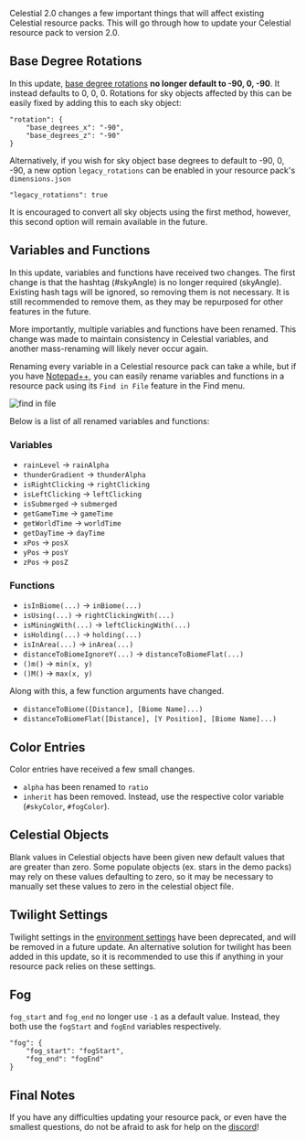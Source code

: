 Celestial 2.0 changes a few important things that will affect existing Celestial resource packs. This will go through how to update your Celestial resource pack to version 2.0.

## Base Degree Rotations
In this update, [base degree rotations](https://github.com/fishcute/Celestial/wiki/Rotation-Entry#base-degrees) **no longer default to -90, 0, -90**. It instead defaults to 0, 0, 0. Rotations for sky objects affected by this can be easily fixed by adding this to each sky object:
```
"rotation": {
	"base_degrees_x": "-90",
	"base_degrees_z": "-90"
}
```
Alternatively, if you wish for sky object base degrees to default to -90, 0, -90, a new option `legacy_rotations` can be enabled in your resource pack's `dimensions.json`
```
"legacy_rotations": true
```
It is encouraged to convert all sky objects using the first method, however, this second option will remain available in the future.

## Variables and Functions
In this update, variables and functions have received two changes. The first change is that the hashtag (#skyAngle) is no longer required (skyAngle). Existing hash tags will be ignored, so removing them is not necessary. It is still recommended to remove them, as they may be repurposed for other features in the future.

More importantly, multiple variables and functions have been renamed. This change was made to maintain consistency in Celestial variables, and another mass-renaming will likely never occur again.

Renaming every variable in a Celestial resource pack can take a while, but if you have [Notepad++](https://notepad-plus-plus.org/), you can easily rename variables and functions in a resource pack using its `Find in File` feature in the Find menu.

![find in file](https://github.com/user-attachments/assets/1860a6d0-ecb3-4a70-853e-1d74cf64d00e)

Below is a list of all renamed variables and functions:

### Variables
- `rainLevel` -> `rainAlpha`
- `thunderGradient` -> `thunderAlpha`
- `isRightClicking` -> `rightClicking`
- `isLeftClicking` -> `leftClicking`
- `isSubmerged` -> `submerged`
- `getGameTime` -> `gameTime`
- `getWorldTime` -> `worldTime`
- `getDayTime` -> `dayTime`
- `xPos` -> `posX`
- `yPos` -> `posY`
- `zPos` -> `posZ`

### Functions
- `isInBiome(...)` -> `inBiome(...)`
- `isUsing(...)` -> `rightClickingWith(...)`
- `isMiningWith(...)` -> `leftClickingWith(...)`
- `isHolding(...)` -> `holding(...)`
- `isInArea(...)` -> `inArea(...)`
- `distanceToBiomeIgnoreY(...)` -> `distanceToBiomeFlat(...)`
- `()m()` -> `min(x, y)`
- `()M()` -> `max(x, y)`

Along with this, a few function arguments have changed.

- `distanceToBiome([Distance], [Biome Name]...)`
- `distanceToBiomeFlat([Distance], [Y Position], [Biome Name]...)`

## Color Entries
Color entries have received a few small changes.
- `alpha` has been renamed to `ratio`
- `inherit` has been removed. Instead, use the respective color variable (`#skyColor`, `#fogColor`).

## Celestial Objects
Blank values in Celestial objects have been given new default values that are greater than zero. Some populate objects (ex. stars in the demo packs) may rely on these values defaulting to zero, so it may be necessary to manually set these values to zero in the celestial object file.

## Twilight Settings
Twilight settings in the [environment settings](https://github.com/fishcute/Celestial/wiki/Environment-Details#entries) have been deprecated, and will be removed in a future update. An alternative solution for twilight has been added in this update, so it is recommended to use this if anything in your resource pack relies on these settings.

## Fog
`fog_start` and `fog_end` no longer use `-1` as a default value. Instead, they both use the `fogStart` and `fogEnd` variables respectively.
```
"fog": {
	"fog_start": "fogStart",
	"fog_end": "fogEnd"
}
```

## Final Notes
If you have any difficulties updating your resource pack, or even have the smallest questions, do not be afraid to ask for help on the [discord](https://discord.gg/9KsHkDE6u2)!